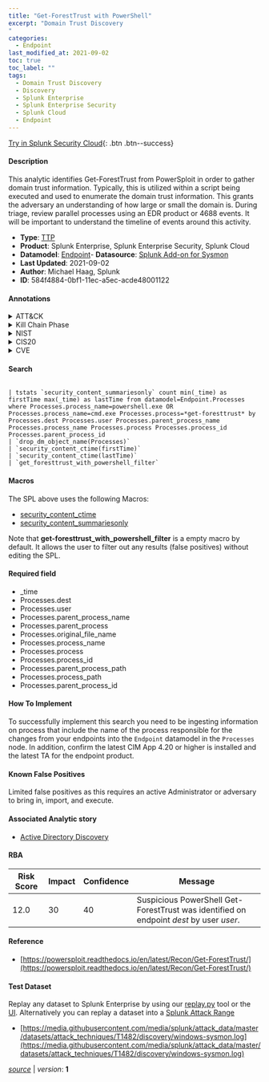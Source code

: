 ```yaml
---
title: "Get-ForestTrust with PowerShell"
excerpt: "Domain Trust Discovery
"
categories:
  - Endpoint
last_modified_at: 2021-09-02
toc: true
toc_label: ""
tags:
  - Domain Trust Discovery
  - Discovery
  - Splunk Enterprise
  - Splunk Enterprise Security
  - Splunk Cloud
  - Endpoint
---
```




[Try in Splunk Security Cloud](https://www.splunk.com/en_splunk_app_enrichmentus/cyber-security.html){: .btn .btn--success}

#### Description

This analytic identifies Get-ForestTrust from PowerSploit in order to gather domain trust information. Typically, this is utilized within a script being executed and used to enumerate the domain trust information. This grants the adversary an understanding of how large or small the domain is. During triage, review parallel processes using an EDR product or 4688 events. It will be important to understand the timeline of events around this activity.

- **Type**: [TTP](https://github.com/splunk/security_content/wiki/Detection-Analytic-Types)
- **Product**: Splunk Enterprise, Splunk Enterprise Security, Splunk Cloud
- **Datamodel**: [Endpoint](https://docs.splunk.com/Documentation/CIM/latest/User/Endpoint)- **Datasource**: [Splunk Add-on for Sysmon](https://splunkbase.splunk.com/app/5709)
- **Last Updated**: 2021-09-02
- **Author**: Michael Haag, Splunk
- **ID**: 584f4884-0bf1-11ec-a5ec-acde48001122


#### Annotations

<details>
  <summary>ATT&CK</summary>

<div markdown="1">


| ID             | Technique        |  Tactic             |
| -------------- | ---------------- |-------------------- |
| [T1482](https://attack.mitre.org/techniques/T1482/) | Domain Trust Discovery | Discovery |

</div>
</details>


<details>
  <summary>Kill Chain Phase</summary>

<div markdown="1">

* Reconnaissance


</div>
</details>


<details>
  <summary>NIST</summary>

<div markdown="1">



</div>
</details>

<details>
  <summary>CIS20</summary>

<div markdown="1">



</div>
</details>

<details>
  <summary>CVE</summary>

<div markdown="1">


</div>
</details>

#### Search

```

| tstats `security_content_summariesonly` count min(_time) as firstTime max(_time) as lastTime from datamodel=Endpoint.Processes where Processes.process_name=powershell.exe OR Processes.process_name=cmd.exe Processes.process=*get-foresttrust* by Processes.dest Processes.user Processes.parent_process_name Processes.process_name Processes.process Processes.process_id Processes.parent_process_id 
| `drop_dm_object_name(Processes)` 
| `security_content_ctime(firstTime)` 
| `security_content_ctime(lastTime)` 
| `get_foresttrust_with_powershell_filter`
```

#### Macros
The SPL above uses the following Macros:
* [security_content_ctime](https://github.com/splunk/security_content/blob/develop/macros/security_content_ctime.yml)
* [security_content_summariesonly](https://github.com/splunk/security_content/blob/develop/macros/security_content_summariesonly.yml)

Note that **get-foresttrust_with_powershell_filter** is a empty macro by default. It allows the user to filter out any results (false positives) without editing the SPL.

#### Required field
* _time
* Processes.dest
* Processes.user
* Processes.parent_process_name
* Processes.parent_process
* Processes.original_file_name
* Processes.process_name
* Processes.process
* Processes.process_id
* Processes.parent_process_path
* Processes.process_path
* Processes.parent_process_id


#### How To Implement
To successfully implement this search you need to be ingesting information on process that include the name of the process responsible for the changes from your endpoints into the `Endpoint` datamodel in the `Processes` node. In addition, confirm the latest CIM App 4.20 or higher is installed and the latest TA for the endpoint product.

#### Known False Positives
Limited false positives as this requires an active Administrator or adversary to bring in, import, and execute.

#### Associated Analytic story
* [Active Directory Discovery](/stories/active_directory_discovery)




#### RBA

| Risk Score  | Impact      | Confidence   | Message      |
| ----------- | ----------- |--------------|--------------|
| 12.0 | 30 | 40 | Suspicious PowerShell Get-ForestTrust was identified on endpoint $dest$ by user $user$. |


#### Reference

* [https://powersploit.readthedocs.io/en/latest/Recon/Get-ForestTrust/](https://powersploit.readthedocs.io/en/latest/Recon/Get-ForestTrust/)



#### Test Dataset
Replay any dataset to Splunk Enterprise by using our [replay.py](https://github.com/splunk/attack_data#using-replaypy) tool or the [UI](https://github.com/splunk/attack_data#using-ui).
Alternatively you can replay a dataset into a [Splunk Attack Range](https://github.com/splunk/attack_range#replay-dumps-into-attack-range-splunk-server)


* [https://media.githubusercontent.com/media/splunk/attack_data/master/datasets/attack_techniques/T1482/discovery/windows-sysmon.log](https://media.githubusercontent.com/media/splunk/attack_data/master/datasets/attack_techniques/T1482/discovery/windows-sysmon.log)



[*source*](https://github.com/splunk/security_content/tree/develop/detections/endpoint/get_foresttrust_with_powershell.yml) \| *version*: **1**